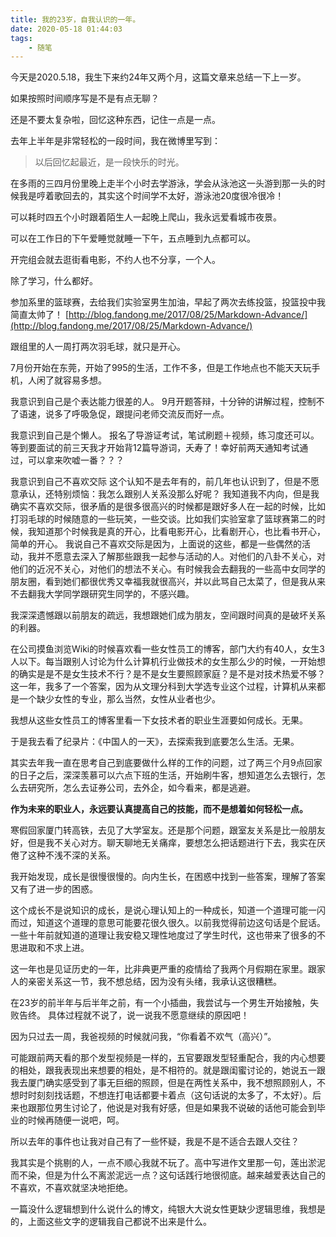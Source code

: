 ```yaml
---
title: 我的23岁，自我认识的一年。
date: 2020-05-18 01:44:03
tags:
    - 随笔
---
```



今天是2020.5.18，我生下来约24年又两个月，这篇文章来总结一下上一岁。

如果按照时间顺序写是不是有点无聊？

还是不要太复杂啦，回忆这种东西，记住一点是一点。

去年上半年是非常轻松的一段时间，我在微博里写到：
> 以后回忆起最近，是一段快乐的时光。

在多雨的三四月份里晚上走半个小时去学游泳，学会从泳池这一头游到那一头的时候我是哼着歌回去的，其实这个时间学不太好，游泳池20度很冷很冷！

可以耗时四五个小时跟着陌生人一起晚上爬山，我永远爱看城市夜景。

可以在工作日的下午爱睡觉就睡一下午，五点睡到九点都可以。

开完组会就去逛街看电影，不约人也不分享，一个人。

除了学习，什么都好。

参加系里的篮球赛，去给我们实验室男生加油，早起了两次去练投篮，投篮投中我简直太帅了！
[http://blog.fandong.me/2017/08/25/Markdown-Advance/](http://blog.fandong.me/2017/08/25/Markdown-Advance/)

跟组里的人一周打两次羽毛球，就只是开心。

7月份开始在东莞，开始了995的生活，工作不多，但是工作地点也不能天天玩手机，人闲了就容易多想。

我意识到自己是个表达能力很差的人。
9月开题答辩，十分钟的讲解过程，控制不了语速，说多了呼吸急促，跟提问老师交流反而好一点。

我意识到自己是个懒人。
报名了导游证考试，笔试刷题＋视频，练习度还可以。等到要面试的前三天我才开始背12篇导游词，夭寿了！幸好前两天通知考试通过，可以拿来吹嘘一番？？？

我意识到自己不喜欢交际
这个认知不是去年有的，前几年也认识到了，但是不愿意承认，还特别烦恼：我怎么跟别人关系没那么好呢？
我知道我不内向，但是我确实不喜欢交际，很矛盾的是很多很高兴的时候都是跟好多人在一起的时候，比如打羽毛球的时候随意的一些玩笑，一些交谈。比如我们实验室拿了篮球赛第二的时候，我知道那个时候我是真的开心，比看电影开心，比看剧开心，也比看书开心，简单的开心。
我说自己不喜欢交际是因为，上面说的这些，都是一些偶然的活动，我并不愿意去深入了解那些跟我一起参与活动的人。对他们的八卦不关心，对他们的近况不关心，对他们的想法不关心。有时候我会去翻我的一些高中女同学的朋友圈，看到她们都很优秀又幸福我就很高兴，并以此骂自己太菜了，但是我从来不去翻我大学同学跟研究生同学的，不感兴趣。

我深深遗憾跟以前朋友的疏远，我想跟她们成为朋友，空间跟时间真的是破坏关系的利器。

在公司摸鱼浏览Wiki的时候喜欢看一些女性员工的博客，部门大约有40人，女生3人以下。每当跟别人讨论为什么计算机行业做技术的女生那么少的时候，一开始想的确实是是不是女生技术不行？是不是女生要照顾家庭？是不是对技术热爱不够？ 这一年，我多了一个答案，因为从文理分科到大学选专业这个过程，计算机从来都是一个缺少女性的专业，那么当然，女性从业者也少。

我想从这些女性员工的博客里看一下女技术者的职业生涯要如何成长。无果。

于是我去看了纪录片：《中国人的一天》，去探索我到底要怎么生活。无果。

其实去年我一直在思考自己到底要做什么样的工作的问题，过了两三个月9点回家的日子之后，深深羡慕可以六点下班的生活，开始刷牛客，想知道怎么去银行，怎么去研究所，怎么去证券公司，去外企，如今看来，都是逃避。

**作为未来的职业人，永远要认真提高自己的技能，而不是想着如何轻松一点。**

寒假回家厦门转高铁，去见了大学室友。还是那个问题，跟室友关系是比一般朋友好，但是我不关心对方。聊天聊地无关痛痒，要想怎么把话题进行下去，我实在厌倦了这种不浅不深的关系。

我开始发现，成长是很慢很慢的。向内生长，在困惑中找到一些答案，理解了答案又有了进一步的困惑。

这个成长不是说知识的成长，是说心理认知上的一种成长，知道一个道理可能一闪而过，知道这个道理的意思可能要花很久很久。以前我觉得前边这句话是个屁话。
一些十年前就知道的道理让我安稳又理性地度过了学生时代，这也带来了很多的不思进取和不求上进。

这一年也是见证历史的一年，比非典更严重的疫情给了我两个月假期在家里。跟家人的亲密关系这一节，我不想总结，因为没有头绪，我承认这很糟糕。

在23岁的前半年与后半年之前，有一个小插曲，我尝试与一个男生开始接触，失败告终。
具体过程就不说了，说一说我不愿意继续的原因吧！

因为只过去一周，我爸视频的时候就问我，“你看着不欢气（高兴）”。

可能跟前两天看的那个发型视频是一样的，五官要跟发型轻重配合，我的内心想要的相处，跟我表现出来想要的相处，是不相符的。就是跟闺蜜讨论的，她说五一跟我去厦门确实感受到了事无巨细的照顾，但是在两性关系中，我不想照顾别人，不想时时刻刻找话题，不想连打电话都要卡着点（这句话说的太多了，不太好）。后来也跟那位男生讨论了，他说是对我有好感，但是如果我不说破的话他可能会到毕业的时候再随便一说吧，呵。

所以去年的事件也让我对自己有了一些怀疑，我是不是不适合去跟人交往？

我其实是个挑剔的人，一点不顺心我就不玩了。高中写进作文里那一句，莲出淤泥而不染，但是为什么不离淤泥远一点？这句话践行地很彻底。越来越爱表达自己的不喜欢，不喜欢就坚决地拒绝。

一篇没什么逻辑想到什么说什么的博文，纯银大大说女性更缺少逻辑思维，我想是的，上面这些文字的逻辑我自己都说不出来是什么。



